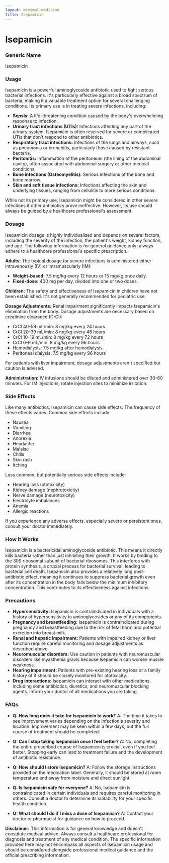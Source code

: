 ```yaml
---
layout: minimal-medicine
title: Isepamicin
---
```


# Isepamicin
### Generic Name
Isepamicin

### Usage

Isepamicin is a powerful aminoglycoside antibiotic used to fight serious bacterial infections.  It's particularly effective against a broad spectrum of bacteria, making it a valuable treatment option for several challenging conditions.  Its primary use is in treating severe infections, including:

*   **Sepsis:** A life-threatening condition caused by the body's overwhelming response to infection.
*   **Urinary tract infections (UTIs):** Infections affecting any part of the urinary system.  Isepamicin is often reserved for severe or complicated UTIs that don't respond to other antibiotics.
*   **Respiratory tract infections:** Infections of the lungs and airways, such as pneumonia or bronchitis, particularly those caused by resistant bacteria.
*   **Peritonitis:** Inflammation of the peritoneum (the lining of the abdominal cavity), often associated with abdominal surgery or other medical conditions.
*   **Bone infections (Osteomyelitis):**  Serious infections of the bone and bone marrow.
*   **Skin and soft tissue infections:** Infections affecting the skin and underlying tissues, ranging from cellulitis to more serious conditions.


While not its primary use, Isepamicin might be considered in other severe infections if other antibiotics prove ineffective.  However, its use should always be guided by a healthcare professional's assessment.


### Dosage

Isepamicin dosage is highly individualized and depends on several factors, including the severity of the infection, the patient's weight, kidney function, and age.  The following information is for general guidance only; always adhere to a healthcare professional's specific prescription.

**Adults:**  The typical dosage for severe infections is administered either intravenously (IV) or intramuscularly (IM):

*   **Weight-based:** 7.5 mg/kg every 12 hours or 15 mg/kg once daily.
*   **Fixed-dose:**  400 mg per day, divided into one or two doses.

**Children:** The safety and effectiveness of Isepamicin in children have not been established. It's not generally recommended for pediatric use.

**Dosage Adjustments:**  Renal impairment significantly impacts Isepamicin's elimination from the body.  Dosage adjustments are necessary based on creatinine clearance (CrCl):

*   CrCl 40-59 mL/min: 8 mg/kg every 24 hours
*   CrCl 20-39 mL/min: 8 mg/kg every 48 hours
*   CrCl 10-19 mL/min: 8 mg/kg every 72 hours
*   CrCl 6-9 mL/min: 8 mg/kg every 96 hours
*   Hemodialysis: 7.5 mg/kg after hemodialysis
*   Peritoneal dialysis: 7.5 mg/kg every 96 hours

For patients with liver impairment, dosage adjustments aren't specified but caution is advised.


**Administration:**  IV infusions should be diluted and administered over 30-60 minutes.  For IM injections, rotate injection sites to minimize irritation.

### Side Effects

Like many antibiotics, Isepamicin can cause side effects.  The frequency of these effects varies.  Common side effects include:

*   Nausea
*   Vomiting
*   Diarrhea
*   Anorexia
*   Headache
*   Malaise
*   Chills
*   Skin rash
*   Itching

Less common, but potentially serious side effects include:

*   Hearing loss (ototoxicity)
*   Kidney damage (nephrotoxicity)
*   Nerve damage (neurotoxicity)
*   Electrolyte imbalances
*   Anemia
*   Allergic reactions

If you experience any adverse effects, especially severe or persistent ones, consult your doctor immediately.

### How it Works

Isepamicin is a bactericidal aminoglycoside antibiotic.  This means it directly kills bacteria rather than just inhibiting their growth.  It works by binding to the 30S ribosomal subunit of bacterial ribosomes.  This interferes with protein synthesis, a crucial process for bacterial survival, leading to bacterial cell death.  Isepamicin also provides a relatively long post-antibiotic effect, meaning it continues to suppress bacterial growth even after its concentration in the body falls below the minimum inhibitory concentration. This contributes to its effectiveness against infections.


### Precautions

*   **Hypersensitivity:**  Isepamicin is contraindicated in individuals with a history of hypersensitivity to aminoglycosides or any of its components.
*   **Pregnancy and breastfeeding:** Isepamicin is contraindicated during pregnancy and breastfeeding due to the risk of fetal harm and potential excretion into breast milk.
*   **Renal and hepatic impairment:**  Patients with impaired kidney or liver function require careful monitoring and dosage adjustments as described above.
*   **Neuromuscular disorders:** Use caution in patients with neuromuscular disorders like myasthenia gravis because Isepamicin can worsen muscle weakness.
*   **Hearing impairment:**  Patients with pre-existing hearing loss or a family history of it should be closely monitored for ototoxicity.
*   **Drug interactions:** Isepamicin can interact with other medications, including some antibiotics, diuretics, and neuromuscular blocking agents. Inform your doctor of all medications you are taking.


### FAQs

*   **Q: How long does it take for Isepamicin to work?**  A: The time it takes to see improvement varies depending on the infection's severity and location.  Improvement may be seen within a few days, but the full course of treatment should be completed.

*   **Q: Can I stop taking Isepamicin once I feel better?** A: No, completing the entire prescribed course of Isepamicin is crucial, even if you feel better.  Stopping early can lead to treatment failure and the development of antibiotic resistance.

*   **Q: How should I store Isepamicin?** A: Follow the storage instructions provided on the medication label.  Generally, it should be stored at room temperature and away from moisture and direct sunlight.

*   **Q: Is Isepamicin safe for everyone?** A:  No, Isepamicin is contraindicated in certain individuals and requires careful monitoring in others.  Consult a doctor to determine its suitability for your specific health condition.

*   **Q: What should I do if I miss a dose of Isepamicin?** A: Contact your doctor or pharmacist for guidance on how to proceed.


**Disclaimer:** This information is for general knowledge and doesn't constitute medical advice.  Always consult a healthcare professional for diagnosis and treatment of any medical condition.  The specific information provided here may not encompass all aspects of Isepamicin usage and should be considered alongside professional medical guidance and the official prescribing information.
